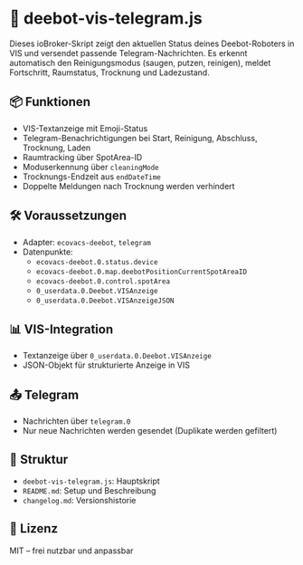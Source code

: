 # 🤖 deebot-vis-telegram.js

Dieses ioBroker-Skript zeigt den aktuellen Status deines Deebot-Roboters in VIS und versendet passende Telegram-Nachrichten. Es erkennt automatisch den Reinigungsmodus (saugen, putzen, reinigen), meldet Fortschritt, Raumstatus, Trocknung und Ladezustand.

## 📦 Funktionen
- VIS-Textanzeige mit Emoji-Status
- Telegram-Benachrichtigungen bei Start, Reinigung, Abschluss, Trocknung, Laden
- Raumtracking über SpotArea-ID
- Moduserkennung über `cleaningMode`
- Trocknungs-Endzeit aus `endDateTime`
- Doppelte Meldungen nach Trocknung werden verhindert

## 🛠️ Voraussetzungen
- Adapter: `ecovacs-deebot`, `telegram`
- Datenpunkte:
  - `ecovacs-deebot.0.status.device`
  - `ecovacs-deebot.0.map.deebotPositionCurrentSpotAreaID`
  - `ecovacs-deebot.0.control.spotArea`
  - `0_userdata.0.Deebot.VISAnzeige`
  - `0_userdata.0.Deebot.VISAnzeigeJSON`

## 📊 VIS-Integration
- Textanzeige über `0_userdata.0.Deebot.VISAnzeige`
- JSON-Objekt für strukturierte Anzeige in VIS

## 📤 Telegram
- Nachrichten über `telegram.0`
- Nur neue Nachrichten werden gesendet (Duplikate werden gefiltert)

## 📁 Struktur
- `deebot-vis-telegram.js`: Hauptskript
- `README.md`: Setup und Beschreibung
- `changelog.md`: Versionshistorie

## 📜 Lizenz
MIT – frei nutzbar und anpassbar
